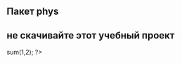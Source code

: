## Пакет phys

## не скачивайте этот учебный проект

<?php

$phys = new Phys(); 
$phys->sum(1,2);

?>